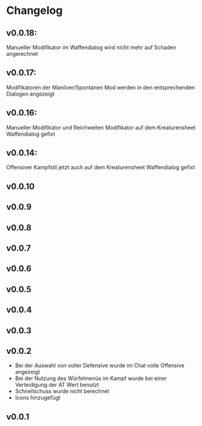 # Changelog

## v0.0.18: 
Manueller Modifikator im Waffendialog wird nicht mehr auf Schaden angerechnet

## v0.0.17: 
Modifikatoren der Manöver/Spontanen Mod werden in den entsprechenden Dialogen angezeigt

## v0.0.16: 
Manueller Modifikator und Reichweiten Modifikator auf dem Kreaturensheet Waffendialog gefixt

## v0.0.14: 
Offensiver Kampfstil jetzt auch auf dem Kreaturensheet Waffendialog gefixt

## v0.0.10

## v0.0.9

## v0.0.8

## v0.0.7

## v0.0.6

## v0.0.5

## v0.0.4

## v0.0.3

## v0.0.2

-  Bei der Auswahl von voller Defensive wurde im Chat volle Offensive angezeigt
-  Bei der Nutzung des Würfelmenüs im Kampf wurde bei einer Verteidigung der AT Wert benutzt
-  Schnellschuss wurde nicht berechnet
-  Icons hinzugefügt

## v0.0.1
